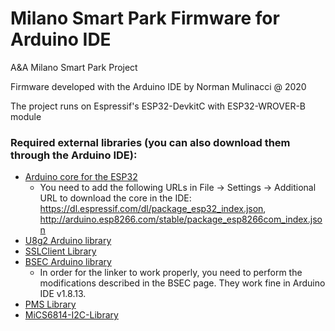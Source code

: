 # Milano Smart Park Firmware for Arduino IDE

A&A Milano Smart Park Project

Firmware developed with the Arduino IDE by Norman Mulinacci @ 2020

The project runs on Espressif's ESP32-DevkitC with ESP32-WROVER-B module

### Required external libraries (you can also download them through the Arduino IDE):

- [Arduino core for the ESP32](https://github.com/espressif/arduino-esp32)
	+ You need to add the following URLs in File -> Settings -> Additional URL to download the core in the IDE: https://dl.espressif.com/dl/package_esp32_index.json, http://arduino.esp8266.com/stable/package_esp8266com_index.json
- [U8g2 Arduino library](https://github.com/olikraus/U8g2_Arduino)
- [SSLClient Library](https://github.com/OPEnSLab-OSU/SSLClient)
- [BSEC Arduino library](https://github.com/BoschSensortec/BSEC-Arduino-library)
	+ In order for the linker to work properly, you need to perform the modifications described in the BSEC page. They work fine in Arduino IDE v1.8.13.
- [PMS Library](https://github.com/fu-hsi/pms)
- [MiCS6814-I2C-Library](https://github.com/eNBeWe/MiCS6814-I2C-Library)
